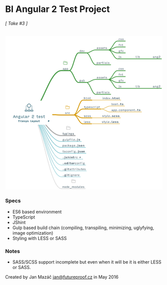 # BI Angular 2 Test Project
###### [ Take #3 ]

![Filesys layout diagram](src/Angular-2-file-layout.png?raw=true "Filesys layout diagram")

### Specs
* ES6 based environment
* TypeScript
* JShint
* Gulp based build chain (compiling, transpiling, minimizing, uglyfying, image optimization)
* Styling with LESS or SASS


### Notes
* SASS/SCSS support incomplete but even when it will be it is either LESS or SASS. 

Created by Jan Mazáč jan@futureproof.cz in May 2016
